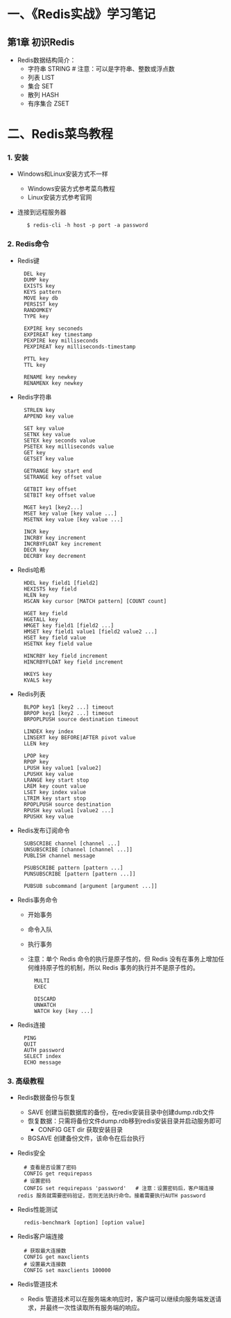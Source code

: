 # 一、《Redis实战》学习笔记

## 第1章 初识Redis
- Redis数据结构简介：
    - 字符串 STRING    # 注意：可以是字符串、整数或浮点数
    - 列表 LIST
    - 集合 SET
    - 散列 HASH
    - 有序集合 ZSET






# 二、Redis菜鸟教程
### 1. 安装
- Windows和Linux安装方式不一样
	- Windows安装方式参考菜鸟教程
	- Linux安装方式参考官网

- 连接到远程服务器

         $ redis-cli -h host -p port -a password

### 2. Redis命令
- Redis键

        DEL key
        DUMP key
        EXISTS key
        KEYS pattern
        MOVE key db
        PERSIST key
        RANDOMKEY
        TYPE key

        EXPIRE key seconeds
        EXPIREAT key timestamp
        PEXPIRE key milliseconds
        PEXPIREAT key milliseconds-timestamp

        PTTL key
        TTL key

        RENAME key newkey
        RENAMENX key newkey

- Redis字符串

        STRLEN key
        APPEND key value
        
        SET key value
        SETNX key value
        SETEX key seconds value
        PSETEX key milliseconds value
        GET key
        GETSET key value

        GETRANGE key start end
        SETRANGE key offset value

        GETBIT key offset
        SETBIT key offset value

        MGET key1 [key2...]
        MSET key value [key value ...]
        MSETNX key value [key value ...]

        INCR key
        INCRBY key increment
        INCRBYFLOAT key increment
        DECR key
        DECRBY key decrement

- Redis哈希

        HDEL key field1 [field2]
        HEXISTS key field
        HLEN key
        HSCAN key cursor [MATCH pattern] [COUNT count]

        HGET key field
        HGETALL key
        HMGET key field1 [field2 ...]
        HMSET key field1 value1 [field2 value2 ...]
        HSET key field value
        HSETNX key field value

        HINCRBY key field increment
        HINCRBYFLOAT key field increment

        HKEYS key
        KVALS key

- Redis列表

        BLPOP key1 [key2 ...] timeout
        BRPOP key1 [key2 ...] timeout
        BRPOPLPUSH source destination timeout

        LINDEX key index
        LINSERT key BEFORE|AFTER pivot value
        LLEN key

        LPOP key
        RPOP key
        LPUSH key value1 [value2]
        LPUSHX key value
        LRANGE key start stop
        LREM key count value
        LSET key index value
        LTRIM key start stop
        RPOPLPUSH source destination
        RPUSH key value1 [value2 ...]
        RPUSHX key value

- Redis发布订阅命令
		
		SUBSCRIBE channel [channel ...]
		UNSUBSCRIBE [channel [channel ...]]
		PUBLISH channel message
		
		PSUBSCRIBE pattern [pattern ...]
		PUNSUBSCRIBE [pattern [pattern ...]]

		PUBSUB subcommand [argument [argument ...]]

- Redis事务命令
	- 开始事务
	- 命令入队
	- 执行事务
	- 注意：单个 Redis 命令的执行是原子性的，但 Redis 没有在事务上增加任何维持原子性的机制，所以 Redis 事务的执行并不是原子性的。

			MULTI
			EXEC

			DISCARD
			UNWATCH
			WATCH key [key ...]

- Redis连接

		PING
		QUIT
		AUTH password
		SELECT index
		ECHO message

### 3. 高级教程
- Redis数据备份与恢复
	- SAVE 创建当前数据库的备份，在redis安装目录中创建dump.rdb文件
	- 恢复数据：只需将备份文件dump.rdb移到redis安装目录并启动服务即可
		- CONFIG GET dir 获取安装目录
	- BGSAVE 创建备份文件，该命令在后台执行

- Redis安全
	
		# 查看是否设置了密码
		CONFIG get requirepass
		# 设置密码
		CONFIG set requirepass 'password'	# 注意：设置密码后，客户端连接 redis 服务就需要密码验证，否则无法执行命令。接着需要执行AUTH password

- Redis性能测试

		redis-benchmark [option] [option value]

- Redis客户端连接

		# 获取最大连接数
		CONFIG get maxclients
		# 设置最大连接数
		CONFIG set maxclients 100000

- Redis管道技术
	- Redis 管道技术可以在服务端未响应时，客户端可以继续向服务端发送请求，并最终一次性读取所有服务端的响应。
			
		

